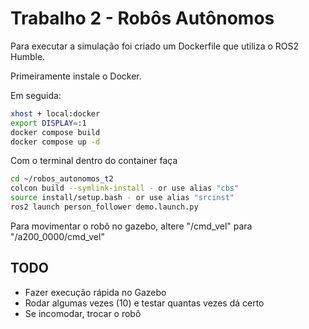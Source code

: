 # Trabalho 2 - Robôs Autônomos

Para executar a simulação foi criado um Dockerfile que utiliza o ROS2 Humble. 

Primeiramente instale o Docker.

Em seguida:

```bash
xhost + local:docker
export DISPLAY=:1
docker compose build
docker compose up -d
```

Com o terminal dentro do container faça

```bash
cd ~/robos_autonomos_t2
colcon build --symlink-install - or use alias "cbs"
source install/setup.bash - or use alias "srcinst"
ros2 launch person_follower demo.launch.py 
```

Para movimentar o robô no gazebo, altere "/cmd_vel" para "/a200_0000/cmd_vel"

## TODO

- Fazer execução rápida no Gazebo
- Rodar algumas vezes (10) e testar quantas vezes dá certo
- Se incomodar, trocar o robô
